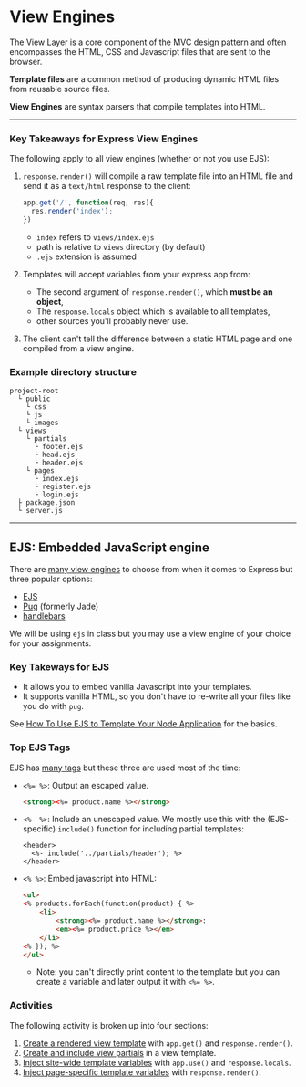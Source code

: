 # View Engines
The View Layer is a core component of the MVC design pattern and often encompasses the HTML, CSS and Javascript files that are sent to the browser. 

**Template files** are a common method of producing dynamic HTML files from reusable source files.

**View Engines** are syntax parsers that compile templates into HTML.

---

### Key Takeaways for Express View Engines
The following apply to all view engines (whether or not you use EJS):
1. `response.render()` will compile a raw template file into an HTML file and send it as a `text/html` response to the client:

    ```js
    app.get('/', function(req, res){
      res.render('index');
    })
    ```
    - `index` refers to `views/index.ejs`
    - path is relative to `views` directory (by default)
    - `.ejs` extension is assumed

2. Templates will accept variables from your express app from:
    - The second argument of `response.render()`, which **must be an object**,
    - The `response.locals` object which is available to all templates,
    - other sources you'll probably never use.
3. The client can't tell the difference between a static HTML page and one compiled from a view engine.


### Example directory structure

```
project-root
  └ public
    └ css
    └ js
    └ images
  └ views
    └ partials
      └ footer.ejs
      └ head.ejs
      └ header.ejs
    └ pages
      └ index.ejs
      └ register.ejs
      └ login.ejs
  ├ package.json
  └ server.js
```

---

## EJS: Embedded JavaScript engine
There are [many view engines](https://expressjs.com/en/resources/template-engines.html) to choose from when it comes to Express but three popular options:
- [EJS](https://ejs.co/)
- [Pug](https://github.com/pugjs/pug) (formerly Jade)
- [handlebars](https://github.com/pillarjs/hbs)

We will be using `ejs` in class but you may use a view engine of your choice for your assignments.

### Key Takeways for EJS
- It allows you to embed vanilla Javascript into your templates.
- It supports vanilla HTML, so you don't have to re-write all your files like you do with `pug`.

See [How To Use EJS to Template Your Node Application](https://www.digitalocean.com/community/tutorials/how-to-use-ejs-to-template-your-node-application) for the basics.

### Top EJS Tags
EJS has [many tags](https://www.npmjs.com/package/ejs#user-content-tags) but these three are used most of the time:
- `<%= %>`: Output an escaped value.

    ```html
    <strong><%= product.name %></strong>
    ```
- `<%- %>`: Include an unescaped value. We mostly use this with the (EJS-specific) `include()` function for including partial templates:
    
    ```
    <header>
      <%- include('../partials/header'); %>
    </header>
    ```

- `<% %>`: Embed javascript into HTML:

    ```html
    <ul>
    <% products.forEach(function(product) { %>
        <li>
            <strong><%= product.name %></strong>: 
            <em><%= product.price %></em>
        </li>
    <% }); %>
    </ul>
    ```

    - Note: you can't directly print content to the template but you can create a variable and later output it with `<%= %>`.

### Activities
The following activity is broken up into four sections:
1. [Create a rendered view template](https://github.com/sait-wbdv/sample-code/tree/master/backend/express/views/1-create-views) with `app.get()` and `response.render()`.
2. [Create and include view partials](https://github.com/sait-wbdv/sample-code/tree/master/backend/express/views/2-include-partials) in a view template.
3. [Inject site-wide template variables](https://github.com/sait-wbdv/sample-code/tree/master/backend/express/views/3-global-variables) with `app.use()` and `response.locals`.
4. [Inject page-specific template variables](https://github.com/sait-wbdv/sample-code/tree/master/backend/express/views/4-local-variables) with `response.render()`.